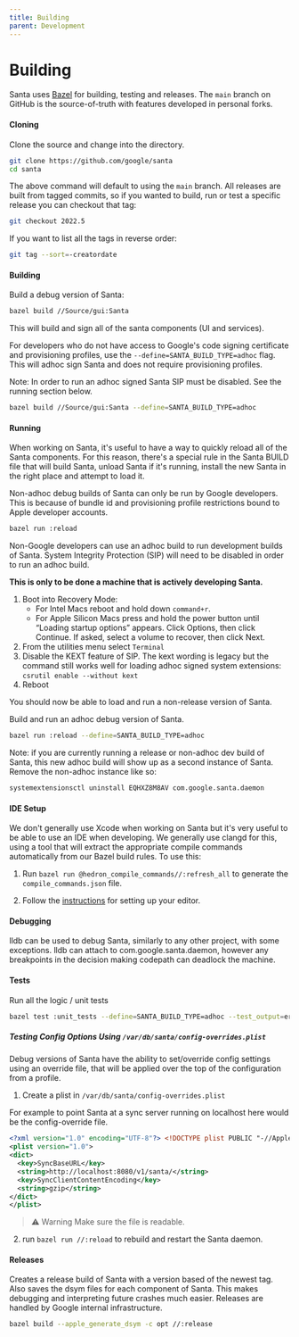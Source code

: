 ```yaml
---
title: Building
parent: Development
---
```


# Building

Santa uses [Bazel](https://bazel.build) for building, testing and releases. The
`main` branch on GitHub is the source-of-truth with features developed in
personal forks.

#### Cloning

Clone the source and change into the directory.

```sh
git clone https://github.com/google/santa
cd santa
```

The above command will default to using the `main` branch. All releases are
built from tagged commits, so if you wanted to build, run or test a specific
release you can checkout that tag:

```sh
git checkout 2022.5
```

If you want to list all the tags in reverse order:

```sh
git tag --sort=-creatordate
```

#### Building

Build a debug version of Santa:

```sh
bazel build //Source/gui:Santa
```

This will build and sign all of the santa components (UI and services).

For developers who do not have access to Google's code signing certificate and
provisioning profiles, use the `--define=SANTA_BUILD_TYPE=adhoc` flag. This will
adhoc sign Santa and does not require provisioning profiles.

Note: In order to run an adhoc signed Santa SIP must be disabled. See the
running section below.

```sh
bazel build //Source/gui:Santa --define=SANTA_BUILD_TYPE=adhoc
```

#### Running

When working on Santa, it's useful to have a way to quickly reload all of the
Santa components. For this reason, there's a special rule in the Santa BUILD
file that will build Santa, unload Santa if it's running, install the new
Santa in the right place and attempt to load it.

Non-adhoc debug builds of Santa can only be run by Google developers. This is
because of bundle id and provisioning profile restrictions bound to Apple
developer accounts.

```sh
bazel run :reload
```

Non-Google developers can use an adhoc build to run development builds of Santa.
System Integrity Protection (SIP) will need to be disabled in order to run an
adhoc build.

**This is only to be done a machine that is actively developing Santa.**

1.  Boot into Recovery Mode:
    *   For Intel Macs reboot and hold down `command+r`.
    *   For Apple Silicon Macs press and hold the power button until “Loading
        startup options” appears. Click Options, then click Continue. If asked,
        select a volume to recover, then click Next.
2.  From the utilities menu select `Terminal`
3.  Disable the KEXT feature of SIP. The kext wording is legacy but the command
    still works well for loading adhoc signed system extensions: `csrutil enable
    --without kext`
4.  Reboot

You should now be able to load and run a non-release version of Santa.

Build and run an adhoc debug version of Santa.

```sh
bazel run :reload --define=SANTA_BUILD_TYPE=adhoc
```

Note: if you are currently running a release or non-adhoc dev build of Santa,
this new adhoc build will show up as a second instance of Santa. Remove the
non-adhoc instance like so:

```sh
systemextensionsctl uninstall EQHXZ8M8AV com.google.santa.daemon
```

#### IDE Setup

We don't generally use Xcode when working on Santa but it's very useful to be
able to use an IDE when developing. We generally use clangd for this, using a
tool that will extract the appropriate compile commands automatically from our
Bazel build rules. To use this:

1) Run `bazel run @hedron_compile_commands//:refresh_all` to generate the
   `compile_commands.json` file.

2) Follow the [instructions](https://github.com/hedronvision/bazel-compile-commands-extractor#editor-setup--for-autocomplete-based-on-compile_commandsjson)
   for setting up your editor.

#### Debugging

lldb can be used to debug Santa, similarly to any other project, with some
exceptions. lldb can attach to com.google.santa.daemon, however any breakpoints
in the decision making codepath can deadlock the machine.

#### Tests

Run all the logic / unit tests

```sh
bazel test :unit_tests --define=SANTA_BUILD_TYPE=adhoc --test_output=errors
```

##### Testing Config Options Using `/var/db/santa/config-overrides.plist`

Debug versions of Santa have the ability to set/override config settings using an override file, that will be applied over the top of the configuration from a profile.

1. Create a plist in `/var/db/santa/config-overrides.plist`
  
For example to point Santa at a sync server running on localhost here would be the config-override file.

  ```xml
  <?xml version="1.0" encoding="UTF-8"?> <!DOCTYPE plist PUBLIC "-//Apple//DTD PLIST 1.0//EN" "http://www.apple.com/DTDs/PropertyList-1.0.dtd">
  <plist version="1.0">
  <dict>    
    <key>SyncBaseURL</key>
    <string>http://localhost:8080/v1/santa/</string>
    <key>SyncClientContentEncoding</key>
    <string>gzip</string>
  </dict>
</plist>
  ```

> :warning: Warning
>  Make sure  the file is readable.

2. run `bazel run //:reload` to rebuild and restart the Santa daemon.

#### Releases

Creates a release build of Santa with a version based of the newest tag. Also
saves the dsym files for each component of Santa. This makes debugging and
interpreting future crashes much easier. Releases are handled by Google internal
infrastructure.

```sh
bazel build --apple_generate_dsym -c opt //:release
```
